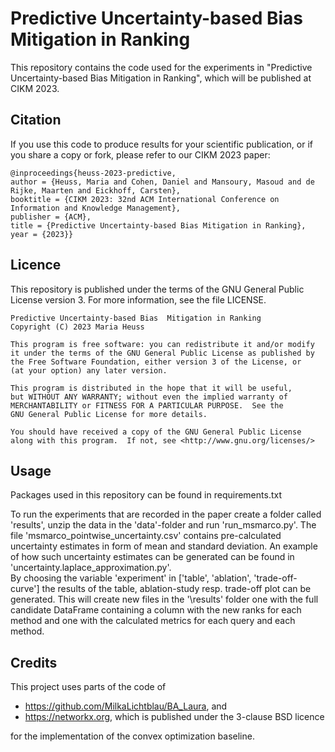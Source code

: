 # Predictive Uncertainty-based Bias  Mitigation in Ranking

This repository contains the code used for the experiments in 
"Predictive Uncertainty-based Bias  Mitigation in Ranking", 
which will be published at CIKM 2023.

## Citation
If you use this code to produce results for your scientific publication, or if you share a copy or fork, 
please refer to our CIKM 2023 paper:

```
@inproceedings{heuss-2023-predictive,
author = {Heuss, Maria and Cohen, Daniel and Mansoury, Masoud and de Rijke, Maarten and Eickhoff, Carsten},
booktitle = {CIKM 2023: 32nd ACM International Conference on Information and Knowledge Management},
publisher = {ACM},
title = {Predictive Uncertainty-based Bias Mitigation in Ranking},
year = {2023}}
```

## Licence
This repository is published under the terms of the GNU General Public License version 3. 
For more information, see the file LICENSE.

```
Predictive Uncertainty-based Bias  Mitigation in Ranking 
Copyright (C) 2023 Maria Heuss

This program is free software: you can redistribute it and/or modify
it under the terms of the GNU General Public License as published by
the Free Software Foundation, either version 3 of the License, or
(at your option) any later version.

This program is distributed in the hope that it will be useful,
but WITHOUT ANY WARRANTY; without even the implied warranty of
MERCHANTABILITY or FITNESS FOR A PARTICULAR PURPOSE.  See the
GNU General Public License for more details.

You should have received a copy of the GNU General Public License
along with this program.  If not, see <http://www.gnu.org/licenses/>
```

## Usage
Packages used in this repository can be found in requirements.txt 

To run the experiments that are recorded in the paper create a folder called 'results', 
unzip the data in the 'data'-folder and run 'run_msmarco.py'. The file 'msmarco_pointwise_uncertainty.csv' 
contains pre-calculated uncertainty estimates in form of mean and standard deviation. 
An example of how such uncertainty estimates can be generated can be found in 'uncertainty.laplace_approximation.py'.  
By choosing the variable 'experiment' in ['table', 'ablation', 'trade-off-curve']
the results of the table, ablation-study resp. trade-off plot can be generated. 
This will create new files in the '\results\' folder one with the full candidate
DataFrame containing a column with the new ranks for each method and one with the 
calculated metrics for each query and each method. 


## Credits 
This project uses parts of the code of
- https://github.com/MilkaLichtblau/BA_Laura, 
  and 
- https://networkx.org, which is published under the 3-clause BSD licence 

for the implementation of the convex optimization baseline. 
